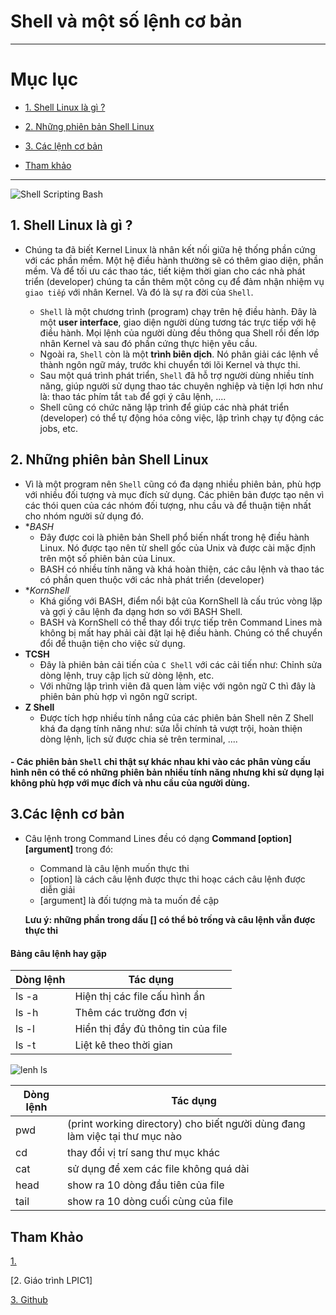 # Shell và một số lệnh cơ bản

---

# Mục lục

* [1. Shell Linux là gì ? ](#1)

* [2. Những phiên bản Shell Linux](#2)

* [3. Các lệnh cơ bản](#3)

* [Tham khảo](#tk)

---
![Shell Scripting Bash](https://user-images.githubusercontent.com/79433103/109039264-2d14ad80-76ff-11eb-8c4c-b04e9103ae42.jpg)


<a name = '1'></a>
## 1. Shell Linux là gì ?
- Chúng ta đã biết Kernel Linux là nhân kết nối giữa hệ thống phần cứng với các phần mềm. Một hệ điều hành thường sẽ có thêm giao diện, phần mềm. Và để tối ưu các thao tác, tiết kiệm thời gian cho các nhà phát triển (developer) chúng ta cần thêm một công cụ để đảm nhận nhiệm vụ `giao tiếp` với nhân Kernel. Và đó là sự ra đời của `Shell`.


  - `Shell` là một chương trình (program) chạy trên hệ điều hành. Đây là một **user interface**, giao diện người dùng tương tác trực tiếp với hệ điều hành. Mọi lệnh của người dùng đều thông qua Shell rồi đến lớp nhân Kernel và sau đó phần cứng thực hiện yêu cầu. 
  - Ngoài ra, `Shell` còn là một **trình biên dịch**. Nó phân giải các lệnh về thành ngôn ngữ máy, trước khi chuyển tới lõi Kernel và thực thi. 
  - Sau một quá trình phát triển, `Shell` đã hỗ trợ người dùng nhiều tính năng, giúp người sử dụng thao tác chuyên nghiệp và tiện lợi hơn như là: thao tác phím tắt `tab` để gợi ý câu lệnh, ....
  - Shell cũng có chức năng lập trình để giúp các nhà phát triển (developer) có thể tự động hóa công việc, lập trình chạy tự động các jobs, etc. 

<a name = '2'></a>
## 2. Những phiên bản Shell Linux
   - Vì là một program nên `Shell` cũng có đa dạng nhiều phiên bản, phù hợp với nhiều đối tượng và mục đích sử dụng. Các phiên bản được tạo nên vì các thói quen của các nhóm đối tượng, nhu cầu và để thuận tiện nhất cho nhóm người sử dụng đó. 
   - **BASH*
      - Đây được coi là phiên bản Shell phổ biến nhất trong hệ điều hành Linux. Nó được tạo nên từ shell gốc của Unix và được cài mặc định trên một số phiên bản của Linux.
      - BASH có nhiều tính năng và khá hoàn thiện, các câu lệnh và thao tác có phần quen thuộc với các nhà phát triển (developer)
   - **KornShell*
      - Khá giống với BASH, điểm nổi bật của KornShell là cấu trúc vòng lặp và gợi ý câu lệnh đa dạng hơn so với BASH Shell.
      - BASH và KornShell có thể thay đổi trực tiếp trên Command Lines mà không bị mất hay phải cài đặt lại hệ điều hành. Chúng có thể chuyển đổi để thuận tiện cho việc sử dụng.
   - **TCSH**
      - Đây là phiên bản cải tiến của `C Shell` với các cải tiến như: Chỉnh sửa dòng lệnh, truy cập lịch sử dòng lệnh, etc.
      - Với những lập trình viên đã quen làm việc với ngôn ngữ C thì đây là phiên bản phù hợp vì ngôn ngữ script.
   - **Z Shell**
      - Được tích hợp nhiều tính nắng của các phiên bản Shell nên Z Shell khá đa dạng tính năng như: sửa lỗi chính tả vượt trội, hoàn thiện dòng lệnh, lịch sử được chia sẻ trên terminal, ....
   #### - Các phiên bản `Shell` chỉ thật sự khác nhau khi vào các phân vùng cấu hình nên có thể có những phiên bản nhiều tính năng nhưng khi sử dụng lại không phù hợp với mục đích và nhu cầu của người dùng. 
   
<a name = '3'></a>
## 3.Các lệnh cơ bản
- Câu lệnh trong Command Lines đều có dạng **Command [option] [argument]** trong đó:
   - Command là câu lệnh muốn thực thi
   - [option] là cách câu lệnh được thực thi hoạc cách câu lệnh được diễn giải
   - [argument] là đối tượng mà ta muốn đề cập 
 
  **Lưu ý: những phần trong dấu [] có thể bỏ trống và câu lệnh vẫn được thực thi**
   
#### Bảng câu lệnh hay gặp
|Dòng lệnh|Tác dụng|
|---------|--------|
|ls -a|Hiện thị các file cấu hình ẩn|
|ls -h|Thêm các trường đơn vị 
|ls -l|Hiển thị đầy đủ thông tin của file|
|ls -t|Liệt kê theo thời gian|

![lenh ls](https://user-images.githubusercontent.com/79433103/109109862-a85e7980-7768-11eb-9056-97e22706c922.png)

|Dòng lệnh|Tác dụng|
|---------|--------|
|pwd| (print working directory) cho biết người dùng đang làm việc tại thư mục nào|
|cd| thay đổi vị trí sang thư mục khác|
|cat| sử dụng để xem các file không quá dài|
|head| show ra 10 dòng đầu tiên của file|
|tail| show ra 10 dòng cuối cùng của file|

<a name = 'tk'></a>
## Tham Khảo
[1.](https://quantrimang.com/linux-shell-la-gi-cac-linux-shell-pho-bien-nhat-174496)

[2. Giáo trình LPIC1]

[3. Github](https://github.com/quangln94/Linux/blob/master/Overview/Content/02_Working_with_file.md)
